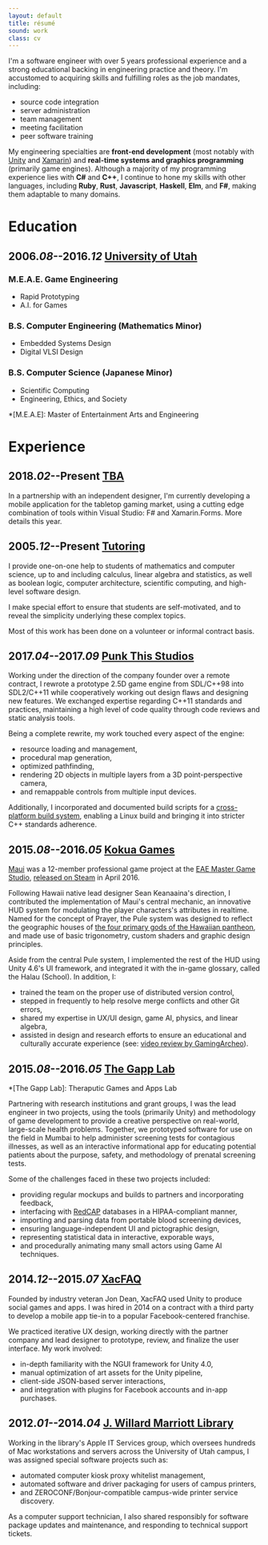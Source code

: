 ```yaml
---
layout: default
title: résumé
sound: work
class: cv
---
```


I'm a software engineer with over 5 years professional
experience and a strong educational backing in engineering practice and theory. I'm accustomed to acquiring skills and fulfilling roles as the
job mandates, including:

- source code integration
- server administration
- team management
- meeting facilitation
- peer software training

My engineering specialties are **front-end development** (most notably with
[Unity](https://unity3d.com/) and [Xamarin](https://www.xamarin.com/)) and
**real-time systems and graphics programming** (primarily game engines).
Although a majority of my  programming experience lies with **C#** and **C++**,
I continue to hone my skills with other languages, including
**Ruby**, **Rust**, **Javascript**, **Haskell**, **Elm**, and **F#**,
making them adaptable to many domains.


# Education

## 2006._08_--2016._12_ [University of Utah](http://www.utah.edu/)

### M.E.A.E. Game Engineering
- Rapid Prototyping
- A.I. for Games

### B.S. Computer Engineering (Mathematics Minor)
- Embedded Systems Design
- Digital VLSI Design

### B.S. Computer Science (Japanese Minor)
- Scientific Computing
- Engineering, Ethics, and Society

*[M.E.A.E]: Master of Entertainment Arts and Engineering


# Experience

## 2018._02_--Present [TBA]()

In a partnership with an independent designer, I'm currently developing a mobile
application for the tabletop gaming market, using a cutting edge combination of
tools within Visual Studio: F# and Xamarin.Forms.  More details this year.

## 2005._12_--Present [Tutoring]()

I provide one-on-one help to students of mathematics and computer science, up to
and including calculus, linear algebra and statistics, as well as boolean logic,
computer architecture, scientific computing, and high-level software design.

I make special effort to ensure that students are self-motivated, and to reveal the simplicity underlying these complex topics.

Most of this work has been done on a volunteer or informal contract basis.

## 2017._04_--2017._09_ [Punk This Studios](http://punkthisstudios.com/)

Working under the direction of the company founder over a
remote contract, I rewrote a prototype 2.5D game engine from SDL/C++98
into SDL2/C++11 while cooperatively working out design flaws and designing
new features.  We exchanged expertise regarding C++11 standards and
practices, maintaining a high level of code quality through code reviews and
static analysis tools.

Being a complete rewrite, my work touched every aspect of the engine:

- resource loading and management,
- procedural map generation,
- optimized pathfinding,
- rendering 2D objects in multiple layers from a 3D point-perspective camera,
- and remappable controls from multiple input devices.

Additionally, I incorporated and documented build scripts for a
[cross-platform build system](http://mesonbuild.com/), enabling a Linux
build and bringing it into stricter C++ standards adherence.


## 2015._08_--2016._05_ [Kokua Games](https://www.kokuagames.com/)

[Maui](https://www.kokuagames.com/) was a 12-member professional game project
at the [EAE Master Game Studio](https://eae.utah.edu/graduate-programs/),
[released on Steam](http://store.steampowered.com/app/464700) in April 2016.  

Following Hawaii native lead designer Sean Keanaaina's direction, I
contributed the implementation of Maui's central mechanic, an innovative HUD system for modulating the player characters's attributes in
realtime.  Named for the concept of Prayer, the Pule system was designed
to reflect the geographic houses of [the four primary gods of the Hawaiian
pantheon](http://paulwaters.com/learning/in-the-begining-hawaiian-gods/), and
made use of basic trigonometry, custom shaders and graphic design principles.

Aside from the central Pule system, I implemented the rest of the HUD using
Unity 4.6's UI framework, and integrated it with the in-game glossary, called
the Halau (School). In addition, I:

- trained the team on the proper use of distributed version control,
- stepped in frequently to help resolve merge conflicts and other Git errors,
- shared my expertise in UX/UI design, game AI, physics, and linear algebra,
- assisted in design and research efforts to ensure an educational and
  culturally accurate experience (see:
  [video review by GamingArcheo](https://youtu.be/B-90i49uuzc)).


## 2015._08_--2016._05_ [The Gapp Lab](https://thegapp.eae.utah.edu/)

*[The Gapp Lab]: Theraputic Games and Apps Lab

Partnering with research institutions and grant groups, I was the lead
engineer in two projects, using the tools (primarily Unity) and methodology
of game development to provide a creative perspective on real-world,
large-scale health problems.  Together, we prototyped software for use on the
field in Mumbai to help administer screening tests for contagious illnesses,
as well as an interactive informational app for educating potential patients
about the purpose, safety, and methodology of prenatal screening tests.

Some of the challenges faced in these two projects included:

- providing regular mockups and builds to partners and incorporating feedback,
- interfacing with [RedCAP](https://www.project-redcap.org/) databases in a
  HIPAA-compliant manner,
- importing and parsing data from portable blood screening devices,
- ensuring language-independent UI and pictographic design,
- representing statistical data in interactive, exporable ways,
- and procedurally animating many small actors using Game AI techniques.


## 2014._12_--2015._07_ [XacFAQ](http://www.guv1.com/xacfaq/)

Founded by industry veteran Jon Dean, XacFAQ used Unity to produce social
games and apps.  I was hired in 2014 on a contract with a third party to
develop a mobile app tie-in to a popular Facebook-centered franchise.

We practiced iterative UX design, working directly with the partner company
and lead designer to prototype, review, and finalize the user interface.  My
work involved:

- in-depth familiarity with the NGUI framework for Unity 4.0,
- manual optimization of art assets for the Unity pipeline,
- client-side JSON-based server interactions,
- and integration with plugins for Facebook accounts and in-app purchases.


## 2012._01_--2014._04_ [J. Willard Marriott Library](https://lib.utah.edu)

Working in the library's Apple IT Services group, which oversees hundreds of
Mac workstations and servers across the University of Utah campus, I was
assigned special software projects such as:

- automated computer kiosk proxy whitelist management,
- automated software and driver packaging for users of campus printers,
- and ZEROCONF/Bonjour-compatible campus-wide printer service discovery.

As a computer support technician, I also shared responsibly for software
package updates and maintenance, and responding to technical support tickets.
